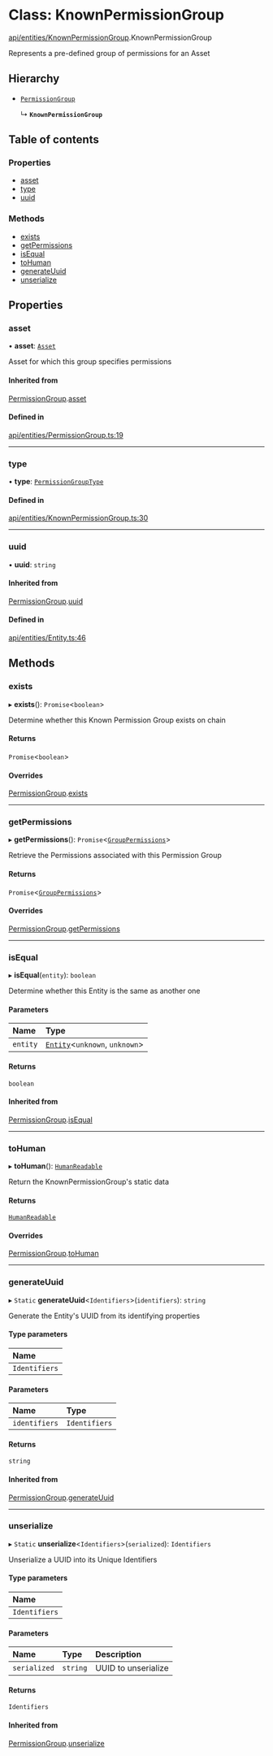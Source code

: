 # Class: KnownPermissionGroup

[api/entities/KnownPermissionGroup](../wiki/api.entities.KnownPermissionGroup).KnownPermissionGroup

Represents a pre-defined group of permissions for an Asset

## Hierarchy

- [`PermissionGroup`](../wiki/api.entities.PermissionGroup.PermissionGroup)

  ↳ **`KnownPermissionGroup`**

## Table of contents

### Properties

- [asset](../wiki/api.entities.KnownPermissionGroup.KnownPermissionGroup#asset)
- [type](../wiki/api.entities.KnownPermissionGroup.KnownPermissionGroup#type)
- [uuid](../wiki/api.entities.KnownPermissionGroup.KnownPermissionGroup#uuid)

### Methods

- [exists](../wiki/api.entities.KnownPermissionGroup.KnownPermissionGroup#exists)
- [getPermissions](../wiki/api.entities.KnownPermissionGroup.KnownPermissionGroup#getpermissions)
- [isEqual](../wiki/api.entities.KnownPermissionGroup.KnownPermissionGroup#isequal)
- [toHuman](../wiki/api.entities.KnownPermissionGroup.KnownPermissionGroup#tohuman)
- [generateUuid](../wiki/api.entities.KnownPermissionGroup.KnownPermissionGroup#generateuuid)
- [unserialize](../wiki/api.entities.KnownPermissionGroup.KnownPermissionGroup#unserialize)

## Properties

### asset

• **asset**: [`Asset`](../wiki/api.entities.Asset.Asset)

Asset for which this group specifies permissions

#### Inherited from

[PermissionGroup](../wiki/api.entities.PermissionGroup.PermissionGroup).[asset](../wiki/api.entities.PermissionGroup.PermissionGroup#asset)

#### Defined in

[api/entities/PermissionGroup.ts:19](https://github.com/PolymeshAssociation/polymesh-sdk/blob/07a4c5b0/src/api/entities/PermissionGroup.ts#L19)

___

### type

• **type**: [`PermissionGroupType`](../wiki/types.PermissionGroupType)

#### Defined in

[api/entities/KnownPermissionGroup.ts:30](https://github.com/PolymeshAssociation/polymesh-sdk/blob/07a4c5b0/src/api/entities/KnownPermissionGroup.ts#L30)

___

### uuid

• **uuid**: `string`

#### Inherited from

[PermissionGroup](../wiki/api.entities.PermissionGroup.PermissionGroup).[uuid](../wiki/api.entities.PermissionGroup.PermissionGroup#uuid)

#### Defined in

[api/entities/Entity.ts:46](https://github.com/PolymeshAssociation/polymesh-sdk/blob/07a4c5b0/src/api/entities/Entity.ts#L46)

## Methods

### exists

▸ **exists**(): `Promise`<`boolean`\>

Determine whether this Known Permission Group exists on chain

#### Returns

`Promise`<`boolean`\>

#### Overrides

[PermissionGroup](../wiki/api.entities.PermissionGroup.PermissionGroup).[exists](../wiki/api.entities.PermissionGroup.PermissionGroup#exists)

___

### getPermissions

▸ **getPermissions**(): `Promise`<[`GroupPermissions`](../wiki/types#grouppermissions)\>

Retrieve the Permissions associated with this Permission Group

#### Returns

`Promise`<[`GroupPermissions`](../wiki/types#grouppermissions)\>

#### Overrides

[PermissionGroup](../wiki/api.entities.PermissionGroup.PermissionGroup).[getPermissions](../wiki/api.entities.PermissionGroup.PermissionGroup#getpermissions)

___

### isEqual

▸ **isEqual**(`entity`): `boolean`

Determine whether this Entity is the same as another one

#### Parameters

| Name | Type |
| :------ | :------ |
| `entity` | [`Entity`](../wiki/api.entities.Entity.Entity)<`unknown`, `unknown`\> |

#### Returns

`boolean`

#### Inherited from

[PermissionGroup](../wiki/api.entities.PermissionGroup.PermissionGroup).[isEqual](../wiki/api.entities.PermissionGroup.PermissionGroup#isequal)

___

### toHuman

▸ **toHuman**(): [`HumanReadable`](../wiki/api.entities.KnownPermissionGroup.HumanReadable)

Return the KnownPermissionGroup's static data

#### Returns

[`HumanReadable`](../wiki/api.entities.KnownPermissionGroup.HumanReadable)

#### Overrides

[PermissionGroup](../wiki/api.entities.PermissionGroup.PermissionGroup).[toHuman](../wiki/api.entities.PermissionGroup.PermissionGroup#tohuman)

___

### generateUuid

▸ `Static` **generateUuid**<`Identifiers`\>(`identifiers`): `string`

Generate the Entity's UUID from its identifying properties

#### Type parameters

| Name |
| :------ |
| `Identifiers` |

#### Parameters

| Name | Type |
| :------ | :------ |
| `identifiers` | `Identifiers` |

#### Returns

`string`

#### Inherited from

[PermissionGroup](../wiki/api.entities.PermissionGroup.PermissionGroup).[generateUuid](../wiki/api.entities.PermissionGroup.PermissionGroup#generateuuid)

___

### unserialize

▸ `Static` **unserialize**<`Identifiers`\>(`serialized`): `Identifiers`

Unserialize a UUID into its Unique Identifiers

#### Type parameters

| Name |
| :------ |
| `Identifiers` |

#### Parameters

| Name | Type | Description |
| :------ | :------ | :------ |
| `serialized` | `string` | UUID to unserialize |

#### Returns

`Identifiers`

#### Inherited from

[PermissionGroup](../wiki/api.entities.PermissionGroup.PermissionGroup).[unserialize](../wiki/api.entities.PermissionGroup.PermissionGroup#unserialize)
